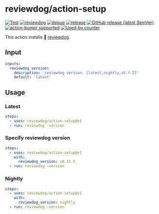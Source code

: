 # reviewdog/action-setup

[![Test](https://github.com/reviewdog/action-setup/workflows/Test/badge.svg)](https://github.com/reviewdog/action-setup/actions?query=workflow%3ATest)
[![reviewdog](https://github.com/reviewdog/action-setup/workflows/reviewdog/badge.svg)](https://github.com/reviewdog/action-setup/actions?query=workflow%3Areviewdog)
[![depup](https://github.com/reviewdog/action-setup/workflows/depup/badge.svg)](https://github.com/reviewdog/action-setup/actions?query=workflow%3Adepup)
[![release](https://github.com/reviewdog/action-setup/workflows/release/badge.svg)](https://github.com/reviewdog/action-setup/actions?query=workflow%3Arelease)
[![GitHub release (latest SemVer)](https://img.shields.io/github/v/release/reviewdog/action-setup?logo=github&sort=semver)](https://github.com/reviewdog/action-setup/releases)
[![action-bumpr supported](https://img.shields.io/badge/bumpr-supported-ff69b4?logo=github&link=https://github.com/haya14busa/action-bumpr)](https://github.com/haya14busa/action-bumpr)
[![Used-by counter](https://img.shields.io/endpoint?url=https://haya14busa.github.io/github-used-by/data/reviewdog/action-setup/shieldsio.json)](https://github.com/haya14busa/github-used-by/tree/main/repo/reviewdog/action-setup)

This action installs :dog: [reviewdog](https://github.com/reviewdog/reviewdog).

## Input
```yaml
inputs:
  reviewdog_version:
    description: 'reviewdog version. [latest,nightly,vX.Y.Z]'
    default: 'latest'
```

## Usage

### Latest
```yaml
steps:
  - uses: reviewdog/action-setup@v1
  - run: reviewdog -version
```

### Specify reviewdog version
```yaml
steps:
  - uses: reviewdog/action-setup@v1
    with:
      reviewdog_version: v0.17.5
  - run: reviewdog -version
```

### Nightly
```yaml
steps:
  - uses: reviewdog/action-setup@v1
    with:
      reviewdog_version: nightly
  - run: reviewdog -version
```
